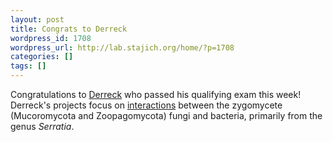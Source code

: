 ```yaml
---
layout: post
title: Congrats to Derreck
wordpress_id: 1708
wordpress_url: http://lab.stajich.org/home/?p=1708
categories: []
tags: []
---
```

Congratulations to [Derreck](http://lab.stajich.org/home/people/derreck-carter-house/) who passed his qualifying exam this week! Derreck's projects focus on [interactions](http://lab.stajich.org/home/2017/04/serratia-vs-fungi-the-movie/) between the zygomycete (Mucoromycota and Zoopagomycota) fungi and bacteria, primarily from the genus _Serratia_.
